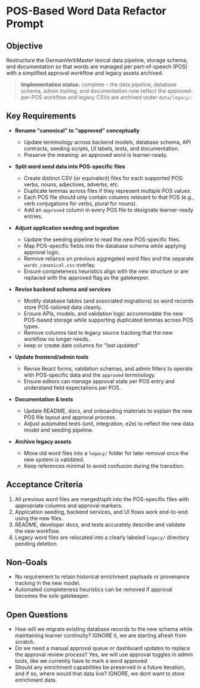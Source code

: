 # POS-Based Word Data Refactor Prompt

## Objective
Restructure the GermanVerbMaster lexical data pipeline, storage schema, and documentation so that words are managed per part-of-speech (POS) with a simplified approval workflow and legacy assets archived.

> **Implementation status:** complete – the data pipeline, database schema, admin tooling, and documentation now reflect the approved-per-POS workflow and legacy CSVs are archived under `data/legacy/`.

## Key Requirements
- **Rename "canonical" to "approved" conceptually**
  - Update terminology across backend models, database schema, API contracts, seeding scripts, UI labels, tests, and documentation.
  - Preserve the meaning: an approved word is learner-ready.

- **Split word seed data into POS-specific files**
  - Create distinct CSV (or equivalent) files for each supported POS: verbs, nouns, adjectives, adverbs, etc.
  - Duplicate lemmas across files if they represent multiple POS values.
  - Each POS file should only contain columns relevant to that POS (e.g., verb conjugations for verbs, plural for nouns).
  - Add an `approved` column in every POS file to designate learner-ready entries.

- **Adjust application seeding and ingestion**
  - Update the seeding pipeline to read the new POS-specific files.
  - Map POS-specific fields into the database schema while applying approval logic.
  - Remove reliance on previous aggregated word files and the separate `words_canonical.csv` overlay.
  - Ensure completeness heuristics align with the new structure or are replaced with the approved flag as the gatekeeper.

- **Revise backend schema and services**
  - Modify database tables (and associated migrations) so word records store POS-tailored data cleanly.
  - Ensure APIs, models, and validation logic accommodate the new POS-based storage while supporting duplicated lemmas across POS types.
  - Remove columns tied to legacy source tracking that the new workflow no longer needs.
  - keep or create date columns for "last updated"

- **Update frontend/admin tools**
  - Revise React forms, validation schemas, and admin filters to operate with POS-specific data and the `approved` terminology.
  - Ensure editors can manage approval state per POS entry and understand field expectations per POS.

- **Documentation & tests**
  - Update README, docs, and onboarding materials to explain the new POS file layout and approval process.
  - Adjust automated tests (unit, integration, e2e) to reflect the new data model and seeding pipeline.

- **Archive legacy assets**
  - Move old word files into a `legacy/` folder for later removal once the new system is validated.
  - Keep references minimal to avoid confusion during the transition.

## Acceptance Criteria
1. All previous word files are merged/split into the POS-specific files with appropriate columns and approval markers.
2. Application seeding, backend services, and UI flows work end-to-end using the new files.
3. README, developer docs, and tests accurately describe and validate the new workflow.
4. Legacy word files are relocated into a clearly labeled `legacy/` directory pending deletion.

## Non-Goals
- No requirement to retain historical enrichment payloads or provenance tracking in the new model.
- Automated completeness heuristics can be removed if approval becomes the sole gatekeeper.

## Open Questions
- How will we migrate existing database records to the new schema while maintaining learner continuity? IGNORE it, we are starting afresh from scratch. 
- Do we need a manual approval queue or dashboard updates to replace the approval review process? Yes, we will use approval toggles in admin tools, like we currently have to mark a word approved
- Should any enrichment capabilities be preserved in a future iteration, and if so, where would that data live? IGNORE, we dont want to store enrichment data.
